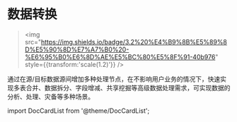 # 数据转换

> <img src="https://img.shields.io/badge/3.2%20%E4%B9%8B%E5%89%8D%E5%90%8D%E7%A7%B0%20-%E6%95%B0%E6%8D%AE%E5%BC%80%E5%8F%91-40b976" style={{transform:'scale(1.2)'}} />

通过在源/目标数据源间增加多种处理节点，在不影响用户业务的情况下，快速实现多表合并、数据拆分、字段增减、共享挖掘等高级数据处理需求，可实现数据的分析、处理、灾备等多种场景。

import DocCardList from '@theme/DocCardList';

<DocCardList />
